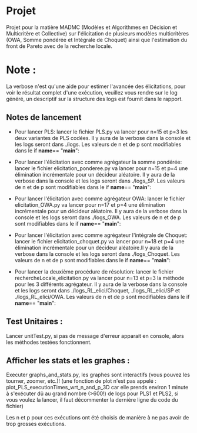 # Projet 
Projet pour la matière MADMC (Modèles et Algorithmes en Décision et Multicritère et Collective) sur l'élicitation de plusieurs modèles multicritères (OWA, Somme pondérée et Intégrale de Choquet) ainsi que l'estimation du front de Pareto avec de la recherche locale.

# Note : 
La verbose n'est qu'une aide pour estimer l'avancée des élicitations, pour voir le résultat complet d'une exécution, veuillez vous rendre sur le log généré, un descriptif sur la structure des logs est fournit dans le rapport.

## Notes de lancement
- Pour lancer PLS:
lancer le fichier PLS.py va lancer pour n=15 et p=3 les deux variantes de PLS codées. Il y aura de la verbose dans la console et les logs seront dans ./logs. Les valeurs de n et de p sont modifiables dans le if __name__== "__main__":

- Pour lancer l'élicitation avec comme agrégateur la somme pondérée:
lancer le fichier elicitation_ponderee.py va lancer pour n=15 et p=4 une élimination incrémentale pour un décideur aléatoire. Il y aura de la verbose dans la console et les logs seront dans ./logs_SP. Les valeurs de n et de p sont modifiables dans le if __name__== "__main__":

- Pour lancer l'élicitation avec comme agrégateur OWA:
lancer le fichier elicitation_OWA.py va lancer pour n=17 et p=4 une élimination incrémentale pour un décideur aléatoire. Il y aura de la verbose dans la console et les logs seront dans ./logs_OWA. Les valeurs de n et de p sont modifiables dans le if __name__== "__main__":

- Pour lancer l'élicitation avec comme agrégateur l'intégrale de Choquet:
lancer le fichier elicitation_choquet.py va lancer pour n=18 et p=4 une élimination incrémentale pour un décideur aléatoire.Il y aura de la verbose dans la console et les logs seront dans ./logs_Choquet. Les valeurs de n et de p sont modifiables dans le if __name__== "__main__":

- Pour lancer la deuxième procédure de résolution:
lancer le fichier rechercheLocale_elicitation.py va lancer pour n=13 et p=3 la méthode pour les 3 différents agrégateur. Il y aura de la verbose dans la console et les logs seront dans ./logs_RL_elici/Choquet, ./logs_RL_elici/SP et ./logs_RL_elici/OWA. Les valeurs de n et de p sont modifiables dans le if __name__== "__main__":

## Test Unitaires :
Lancer unitTest.py, si pas de message d'erreur apparait en console, alors les méthodes testées fonctionnent.

## Afficher les stats et les graphes :
Executer graphs_and_stats.py, les graphes sont interactifs (vous pouvez les tourner, zoomer, etc.)! (une fonction de plot n'est pas appelé : plot_PLS_executionTimes_wrt_n_and_p_3D car elle prends environ 1 minute à s'exécuter dû au grand nombre (>600!) de logs pour PLS1 et PLS2, si vous voulez la lancer, il faut décommenter la dernière ligne du code du fichier)


Les n et p pour ces exécutions ont été choisis de manière à ne pas avoir de trop grosses exécutions.
